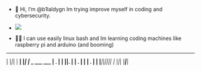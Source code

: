 - 👋 Hi, I’m @b1laldygn Im trying improve myself in coding and cybersecurity.
- <img src="https://raw.githubusercontent.com/Kazuto-Kawahara/Kazuto-Kawahara-snk/8242ccc57d26f33d60afaa25a4c367815707ef7e/github-contribution-grid-snake.svg"></img>



- 😶‍🌫️ I can use easily linux bash and Im learning coding machines like raspberry pi and arduino (and booming)



 _   _ _     _   _             
| |_|_| | __| |_| |_ _ ___ ___ 
| . | | ||. | | . | | | . |   |
|___|_|_|___|_|___|_  |_  |_|_|
                  |___|___|    
